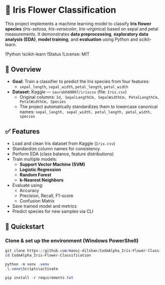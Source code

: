 # 🌸 Iris Flower Classification

This project implements a machine learning model to classify **Iris flower species** (*Iris-setosa*, *Iris-versicolor*, *Iris-virginica*) based on sepal and petal measurements. It demonstrates **data preprocessing**, **exploratory data analysis (EDA)**, **model training**, and **evaluation** using Python and scikit-learn.

!Python
!scikit-learn
!Status
!License: MIT


## 📌 Overview

- **Goal:** Train a classifier to predict the Iris species from four features:
  - `sepal_length`, `sepal_width`, `petal_length`, `petal_width`
- **Dataset:** Kaggle — `saurabh00007/iriscsv` (file: `Iris.csv`)
  - Original columns: `Id, SepalLengthCm, SepalWidthCm, PetalLengthCm, PetalWidthCm, Species`
  - The project automatically standardizes them to lowercase canonical names:
    `sepal_length, sepal_width, petal_length, petal_width, species`


## ✅ Features
- Load and clean Iris dataset from Kaggle (`Iris.csv`)
- Standardize column names for consistency
- Perform EDA (class balance, feature distributions)
- Train multiple models:
  - **Support Vector Machine (SVM)**
  - **Logistic Regression**
  - **Random Forest**
  - **k-Nearest Neighbors**
- Evaluate using:
  - Accuracy
  - Precision, Recall, F1-score
  - Confusion Matrix
- Save trained model and metrics
- Predict species for new samples via CLI


## 🚀 Quickstart

### Clone & set up the environment (Windows PowerShell)

```powershell
git clone https://github.com/manoj-dilshan/CodeAlpha_Iris-Flower-Classification.git
cd CodeAlpha_Iris-Flower-Classification

python -m venv .venv
.\.venv\Scripts\activate

pip install -r requirements.txt
